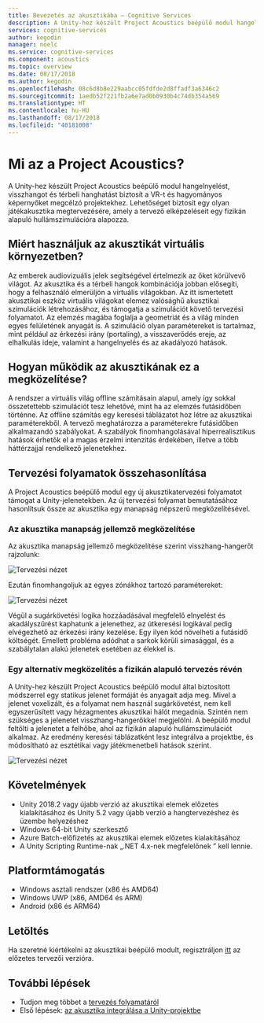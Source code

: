 ```yaml
---
title: Bevezetés az akusztikába – Cognitive Services
description: A Unity-hez készült Project Acoustics beépülő modul hangelnyelést, visszhangot és térbeli hanghatást biztosít a VR-t és hagyományos képernyőket megcélzó projektekhez.
services: cognitive-services
author: kegodin
manager: noelc
ms.service: cognitive-services
ms.component: acoustics
ms.topic: overview
ms.date: 08/17/2018
ms.author: kegodin
ms.openlocfilehash: 08c6d8b8e229aabcc05fdfde2d8ffadf3a6346c2
ms.sourcegitcommit: 1aedb52f221fb2a6e7ad0b0930b4c74db354a569
ms.translationtype: HT
ms.contentlocale: hu-HU
ms.lasthandoff: 08/17/2018
ms.locfileid: "40181008"
---
```

# <a name="what-is-project-acoustics"></a>Mi az a Project Acoustics?
A Unity-hez készült Project Acoustics beépülő modul hangelnyelést, visszhangot és térbeli hanghatást biztosít a VR-t és hagyományos képernyőket megcélzó projektekhez. Lehetőséget biztosít egy olyan játékakusztika megtervezésére, amely a tervező elképzeléseit egy fizikán alapuló hullámszimulációra alapozza.

## <a name="why-use-acoustics-in-virtual-environments"></a>Miért használjuk az akusztikát virtuális környezetben?
Az emberek audiovizuális jelek segítségével értelmezik az őket körülvevő világot. Az akusztika és a térbeli hangok kombinációja jobban elősegíti, hogy a felhasználó elmerüljön a virtuális világokban. Az itt ismertetett akusztikai eszköz virtuális világokat elemez valósághű akusztikai szimulációk létrehozásához, és támogatja a szimulációt követő tervezési folyamatot. Az elemzés magába foglalja a geometriát és a világ minden egyes felületének anyagát is. A szimuláció olyan paramétereket is tartalmaz, mint például az érkezési irány (portaling), a visszaverődés ereje, az elhalkulás ideje, valamint a hangelnyelés és az akadályozó hatások.

## <a name="how-does-this-approach-to-acoustics-work"></a>Hogyan működik az akusztikának ez a megközelítése?
A rendszer a virtuális világ offline számításain alapul, amely így sokkal összetettebb szimulációt tesz lehetővé, mint ha az elemzés futásidőben történne. Az offline számítás egy keresési táblázatot hoz létre az akusztikai paraméterekből. A tervező meghatározza a paraméterekre futásidőben alkalmazandó szabályokat. A szabályok finomhangolásával hiperrealisztikus hatások érhetők el a magas érzelmi intenzitás érdekében, illetve a több háttérzajjal rendelkező jelenetekhez.

## <a name="design-process-comparison"></a>Tervezési folyamatok összehasonlítása
A Project Acoustics beépülő modul egy új akusztikatervezési folyamatot támogat a Unity-jelenetekben. Az új tervezési folyamat bemutatásához hasonlítsuk össze az akusztika egy manapság népszerű megközelítésével.

### <a name="typical-approach-to-acoustics-today"></a>Az akusztika manapság jellemző megközelítése
Az akusztika manapság jellemző megközelítése szerint visszhang-hangerőt rajzolunk:

![Tervezési nézet](media/reverbZonesAltSPace2.png)

Ezután finomhangoljuk az egyes zónákhoz tartozó paramétereket:

![Tervezési nézet](media/TooManyReverbParameters.png)

Végül a sugárkövetési logika hozzáadásával megfelelő elnyelést és akadályszűrést kaphatunk a jelenethez, az útkeresési logikával pedig elvégezhető az érkezési irány kezelése. Egy ilyen kód növelheti a futásidő költségét. Emellett probléma adódhat a sarkok körüli simasággal, és a szabálytalan alakú jelenetek esetében az élekkel is.

### <a name="an-alternative-approach-with-physics-based-design"></a>Egy alternatív megközelítés a fizikán alapuló tervezés révén
A Unity-hez készült Project Acoustics beépülő modul által biztosított módszerrel egy statikus jelenet formáját és anyagait adja meg. Mivel a jelenet voxelizált, és a folyamat nem használ sugárkövetést, nem kell egyszerűsített vagy hézagmentes akusztikai hálót megadnia. Szintén nem szükséges a jelenetet visszhang-hangerőkkel megjelölni. A beépülő modul feltölti a jelenetet a felhőbe, ahol az fizikán alapuló hullámszimulációt alkalmaz. Az eredmény keresési táblázatként lesz integrálva a projektbe, és módosítható az esztétikai vagy játékmenetbeli hatások szerint.

![Tervezési nézet](media/GearsWithVoxels.jpg)

## <a name="requirements"></a>Követelmények
* Unity 2018.2 vagy újabb verzió az akusztikai elemek előzetes kialakításához és Unity 5.2 vagy újabb verzió a hangtervezéshez és üzembe helyezéshez
* Windows 64-bit Unity szerkesztő
* Azure Batch-előfizetés az akusztikai elemek előzetes kialakításához
* A Unity Scripting Runtime-nak „.NET 4.x-nek megfelelőnek ” kell lennie.

## <a name="platform-support"></a>Platformtámogatás
* Windows asztali rendszer (x86 és AMD64)
* Windows UWP (x86, AMD64 és ARM)
* Android (x86 és ARM64)

## <a name="download"></a>Letöltés
Ha szeretné kiértékelni az akusztikai beépülő modult, regisztráljon [itt](https://forms.office.com/Pages/ResponsePage.aspx?id=v4j5cvGGr0GRqy180BHbRwMoAEhDCLJNqtVIPwQN6rpUOFRZREJRR0NIQllDOTQ1U0JMNVc4OFNFSy4u) az előzetes tervezői verzióra.

## <a name="next-steps"></a>További lépések
* Tudjon meg többet a [tervezés folyamatáról](design-process.md)
* Első lépések: [az akusztika integrálása a Unity-projektbe](getting-started.md)

